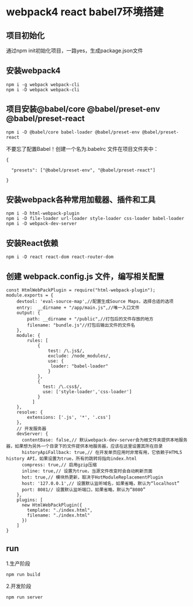 # webpack4 react babel7环境搭建

## 项目初始化
通过npm init初始化项目，一路yes，生成package.json文件

## 安装webpack4
```
npm i -g webpack webpack-cli
npm i -D webpack webpack-cli
```

## 项目安装@babel/core @babel/preset-env @babel/preset-react
```
npm i -D @babel/core babel-loader @babel/preset-env @babel/preset-react
```
不要忘了配置Babel！创建一个名为.babelrc 文件在项目文件夹中：
```
{

  "presets": ["@babel/preset-env", "@babel/preset-react"]

}
```


## 安装webpack各种常用加载器、插件和工具
```
npm i -D html-webpack-plugin
npm i -D file-loader url-loader style-loader css-loader babel-loader
npm i -D webpack-dev-server
```

## 安装React依赖
```
npm i -D react react-dom react-router-dom
```

## 创建 webpack.config.js 文件，编写相关配置
```
const HtmlWebPackPlugin = require("html-webpack-plugin");
module.exports = {
    devtool: 'eval-source-map',//配置生成Source Maps，选择合适的选项
    entry:  __dirname + "/app/main.js",//唯一入口文件
    output: {
        path: __dirname + "/public",//打包后的文件存放的地方
        filename: "bundle.js"//打包后输出文件的文件名
    },
    module: {
        rules: [
            {
                test: /\.js$/,
                exclude: /node_modules/,
                use: {
                 loader: "babel-loader"
                }
            },
            {
              test: /\.css$/,
              use: ['style-loader','css-loader']
            }
          ]
    },
    resolve: {
        extensions: ['.js', '*', '.css']  
    },
    // 开发服务器
    devServer: {
      contentBase: false,// 默认webpack-dev-server会为根文件夹提供本地服务器，如果想为另外一个目录下的文件提供本地服务器，应该在这里设置其所在目录
      historyApiFallback: true,// 在开发单页应用时非常有用，它依赖于HTML5 history API，如果设置为true，所有的跳转将指向index.html
      compress: true,// 启用gzip压缩
      inline: true,// 设置为true，当源文件改变时会自动刷新页面
      hot: true,// 模块热更新，取决于HotModuleReplacementPlugin
      host: '127.0.0.1',// 设置默认监听域名，如果省略，默认为“localhost”
      port: 8081// 设置默认监听端口，如果省略，默认为“8080”
    },
    plugins: [
      new HtmlWebPackPlugin({
        template: "./index.html",
        filename: "./index.html"
      })
    ]
}
```

## run

1.生产阶段

```
npm run build
```

2.开发阶段

```
npm run server
```